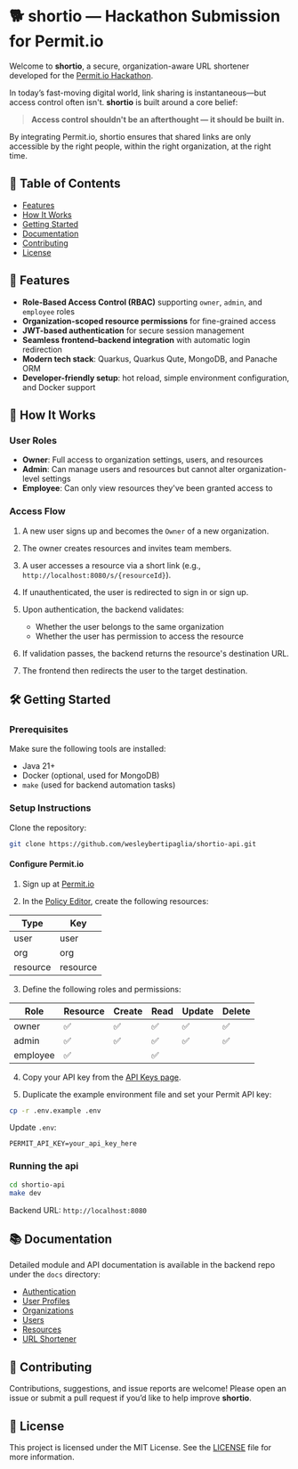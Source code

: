 # 🐕 shortio — Hackathon Submission for Permit.io

Welcome to **shortio**, a secure, organization-aware URL shortener developed for the [Permit.io Hackathon](https://dev.to/challenges/permit_io).

In today’s fast-moving digital world, link sharing is instantaneous—but access control often isn't. **shortio** is built around a core belief:

> **Access control shouldn't be an afterthought — it should be built in.**

By integrating Permit.io, shortio ensures that shared links are only accessible by the right people, within the right organization, at the right time.

## 📑 Table of Contents

* [Features](#features)
* [How It Works](#how-it-works)
* [Getting Started](#getting-started)
* [Documentation](#documentation)
* [Contributing](#contributing)
* [License](#license)

## 🌟 Features

* **Role-Based Access Control (RBAC)** supporting `owner`, `admin`, and `employee` roles
* **Organization-scoped resource permissions** for fine-grained access
* **JWT-based authentication** for secure session management
* **Seamless frontend–backend integration** with automatic login redirection
* **Modern tech stack**: Quarkus, Quarkus Qute, MongoDB, and Panache ORM
* **Developer-friendly setup**: hot reload, simple environment configuration, and Docker support

## 🔄 How It Works

### User Roles

* **Owner**: Full access to organization settings, users, and resources
* **Admin**: Can manage users and resources but cannot alter organization-level settings
* **Employee**: Can only view resources they've been granted access to

### Access Flow

1. A new user signs up and becomes the `Owner` of a new organization.
2. The owner creates resources and invites team members.
3. A user accesses a resource via a short link (e.g., `http://localhost:8080/s/{resourceId}`).
4. If unauthenticated, the user is redirected to sign in or sign up.
5. Upon authentication, the backend validates:

   * Whether the user belongs to the same organization
   * Whether the user has permission to access the resource
6. If validation passes, the backend returns the resource's destination URL.
7. The frontend then redirects the user to the target destination.

## 🛠️ Getting Started

### Prerequisites

Make sure the following tools are installed:

* Java 21+
* Docker (optional, used for MongoDB)
* `make` (used for backend automation tasks)

### Setup Instructions

Clone the repository:

```bash
git clone https://github.com/wesleybertipaglia/shortio-api.git
```

#### Configure Permit.io

1. Sign up at [Permit.io](https://app.permit.io/)

2. In the [Policy Editor](https://app.permit.io/policy-editor), create the following resources:

| Type     | Key      |
| -------- | -------- |
| user     | user     |
| org      | org      |
| resource | resource |

3. Define the following roles and permissions:

| Role     | Resource | Create | Read | Update | Delete |
| -------- | -------- | ------ | ---- | ------ | ------ |
| owner    | ✅        | ✅      | ✅    | ✅      | ✅      |
| admin    | ✅        | ✅      | ✅    | ✅      | ✅      |
| employee | ✅        |        | ✅    |        |        |

4. Copy your API key from the [API Keys page](https://app.permit.io/settings/api-keys).

5. Duplicate the example environment file and set your Permit API key:

```bash
cp -r .env.example .env
```

Update `.env`:

```env
PERMIT_API_KEY=your_api_key_here
```

### Running the api

```bash
cd shortio-api
make dev
```

Backend URL: `http://localhost:8080`

## 📚 Documentation

Detailed module and API documentation is available in the backend repo under the `docs` directory:

* [Authentication](./docs/auth.md)
* [User Profiles](./docs/profile.md)
* [Organizations](./docs/org.md)
* [Users](./docs/users.md)
* [Resources](./docs/resources.md)
* [URL Shortener](./docs/shortner.md)

## 🤝 Contributing

Contributions, suggestions, and issue reports are welcome! Please open an issue or submit a pull request if you’d like to help improve **shortio**.

## 📄 License

This project is licensed under the MIT License. See the [LICENSE](LICENSE) file for more information.
